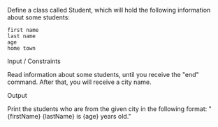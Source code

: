 Define a class called Student, which will hold the following information about some students: 

	first name
	last name
	age
	home town

Input / Constraints

Read information about some students, until you receive the "end" command. After that, you will receive a city name.

Output

Print the students who are from the given city in the following format: "{firstName} {lastName} is {age} years old."
